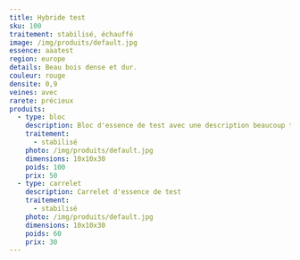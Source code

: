 ```yaml
---
title: Hybride test
sku: 100
traitement: stabilisé, échauffé
image: /img/produits/default.jpg
essence: aaatest
region: europe
details: Beau bois dense et dur.
couleur: rouge
densite: 0,9
veines: avec
rarete: précieux
produits:
  - type: bloc
    description: Bloc d'essence de test avec une description beaucoup trop longue pour le tableau
    traitement: 
      - stabilisé
    photo: /img/produits/default.jpg
    dimensions: 10x10x30
    poids: 100
    prix: 50
  - type: carrelet
    description: Carrelet d'essence de test
    traitement: 
      - stabilisé
    photo: /img/produits/default.jpg
    dimensions: 10x10x30
    poids: 60
    prix: 30
---
```

